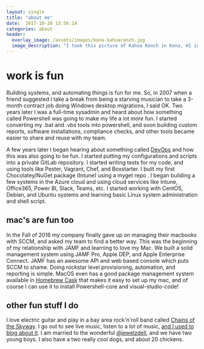 ```yaml
---
layout: single
title: "about me"
date:  2017-10-20 13:56:14
categories: about
header:
  overlay_image: /assets/images/kona-kahuaranch.jpg
  image_description: "I took this picture of Kahua Ranch in Kona, HI in 2015 on my Nokia 929"
---
```

# work is fun
Building systems, and automating things is fun for me. So, in 2007 when a friend suggested I take a break from being a starving musician to take a 3-month contract job doing Windows desktop migrations, I said OK. Two years later I was a full-time sysadmin and heard about how something called Powershell was going to make my life a lot _more_ fun. I started converting my .bat and .vbs tools into powershell, and soon building custom reports, software installations, compliance checks, and other tools became easier to share and reuse with my team.

A few years later I began hearing about something called [DevOps][DevOps-talk] and how this was also going to be fun. I started putting my configurations and scripts into a private GitLab repository. I started writing tests for my code, and using tools like Pester, Vagrant, Chef, and Boxstarter. I built my first Chocolatey/NuGet package (Intune) using a myget repo . I began building a few systems in the Azure cloud and using cloud services like Intune, Office365, Power BI, Slack, Teams, etc. I started working with CentOS, Debian, and Ubuntu systems and learning basic Linux system administration and shell script. 

## mac's are fun too
In the Fall of 2016 my company finally gave up on managing their macbooks with SCCM, and asked my team to find a better way. This was the beginning of my relationship with JAMF and learning to love my Mac. We built a solid management system using JAMF Pro, Apple DEP, and Apple Enterprise Connect. JAMF has an awesome API and web based console which puts SCCM to shame. Doing rockstar level provisioning, automation, and reporting is simple. MacOS even has a good package management system available in [Homebrew Cask](https://github.com/caskroom/homebrew-cask/blob/master/README.md) that makes it easy to set up my mac, and of course I can use it to install Powershell-core and visual-studio-code!

## other fun stuff I do
I love electric guitar and play in a bay area rock'n'roll band called [Chains of the Skyway][band]. I go out to see live music, listen to a lot of music, [and I used to blog about it][getsortedsf]. I am married to the wonderful [@jewelzdell](https://twitter.com/jewelzdell), and we have two young boys. I also have a two really cool dogs, and about 20 chickens.



[DevOps-talk]: https://devops-collective-inc.gitbooks.io/devops-the-ops-perspective/content/manuscript/chapter1.html
[getsortedsf]: https://getsortedsf.blogspot.com/
[band]: http://chainsoftheskyway.com/